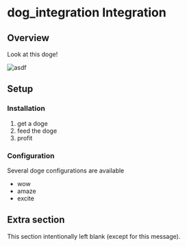 # dog_integration Integration

## Overview

Look at this doge!

![asdf](https://raw.githubusercontent.com/DataDog/integrations-core/reid/test-configureless-integration-images/dog_integration/images/dog_integration.png)

## Setup
### Installation

1. get a doge
1. feed the doge
1. profit

### Configuration

Several doge configurations are available

- wow
- amaze
- excite

## Extra section

This section intentionally left blank (except for this message).
